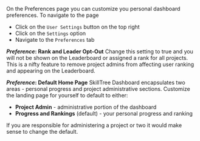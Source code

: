 On the Preferences page you can customize you personal dashboard preferences. To navigate to the page

* Click on the `User Settings` button on the top right
* Click on the `Settings` option
* Navigate to the `Preferences` tab

<strong><em>Preference</em>: Rank and Leader Opt-Out</strong>
Change this setting to true and you will not be shown on the Leaderboard or assigned a rank for all projects. This is a nifty feature to remove project admins from affecting user ranking and appearing on the Leaderboard.

<strong><em>Preference</em>: Default Home Page</strong>
SkillTree Dashboard encapsulates two areas - personal progress and project administrative sections. Customize the landing page for yourself to default to either:

* **Project Admin** \- administrative portion of the dashboard
* **Progress and Rankings** (default) - your personal progress and ranking

If you are responsible for administering a project or two it would make sense to change the default.